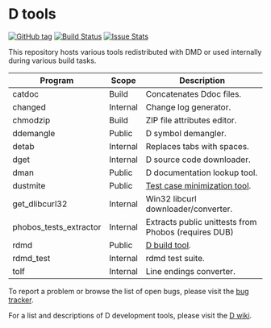 D tools
=======

[![GitHub tag](https://img.shields.io/github/tag/dlang/tools.svg?maxAge=86400)](#)
[![Build Status](https://travis-ci.org/dlang/tools.svg?branch=master)](https://travis-ci.org/dlang/tools)
[![Issue Stats](https://img.shields.io/issuestats/p/github/dlang/tools.svg?maxAge=2592000)](http://www.issuestats.com/github/dlang/tools)

This repository hosts various tools redistributed with DMD or used
internally during various build tasks.

Program                | Scope    | Description
---------------------- | -------- | -----------------------------------------
catdoc                 | Build    | Concatenates Ddoc files.
changed                | Internal | Change log generator.
chmodzip               | Build    | ZIP file attributes editor.
ddemangle              | Public   | D symbol demangler.
detab                  | Internal | Replaces tabs with spaces.
dget                   | Internal | D source code downloader.
dman                   | Public   | D documentation lookup tool.
dustmite               | Public   | [Test case minimization tool](https://github.com/CyberShadow/DustMite/wiki).
get_dlibcurl32         | Internal | Win32 libcurl downloader/converter.
phobos_tests_extractor | Internal | Extracts public unittests from Phobos (requires DUB)
rdmd                   | Public   | [D build tool](http://dlang.org/rdmd.html).
rdmd_test              | Internal | rdmd test suite.
tolf                   | Internal | Line endings converter.

To report a problem or browse the list of open bugs, please visit the
[bug tracker](http://issues.dlang.org/).

For a list and descriptions of D development tools, please visit the
[D wiki](http://wiki.dlang.org/Development_tools).
